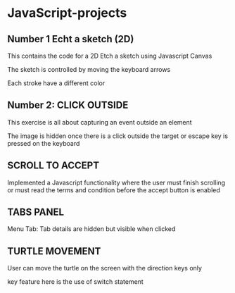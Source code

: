 # JavaScript-projects


## Number 1 Echt a sketch (2D)
<p>This contains the code for a 2D Etch a sketch using Javascript Canvas  </p>
<p>The sketch is controlled by moving the keyboard arrows </p>
<p>Each stroke have a different color </p>


## Number 2: CLICK OUTSIDE
<p>This exercise is all about capturing an event outside an element </p>
<p>The image is hidden once there is a click outside the target or escape key is pressed on the keyboard</p>

## SCROLL TO ACCEPT
<p>Implemented a Javascript functionality where the user must finish scrolling or must read the terms and condition before the accept button is enabled</p>

## TABS PANEL
<p> Menu Tab: Tab details are hidden but visible when clicked</p>

## TURTLE MOVEMENT
<p>User can move the turtle on the screen with the direction keys only</p>
<p>key feature here is the use of switch statement</p>

